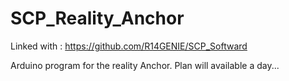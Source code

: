 # SCP_Reality_Anchor

Linked with : https://github.com/R14GENIE/SCP_Softward

Arduino program for the reality Anchor. Plan will available a day...
